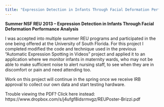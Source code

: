 ```yaml
---
title: "Expression Detection in Infants Through Facial Deformation Performance Analysis"
---
```

<section id="text">
    <div>
        <p>
            <b>Summer NSF REU 2013 – Expression Detection in Infants Through Facial Deformation Performance Analysis </b>
        </p>
        <p>
            I was accepted into multiple summer REU programs and participated in the one being offered at the University of South Florida. For this project I completed modified the code and technique used in the previous “Automatic Expression Spotting in Videos” project and applied it to an application where we monitor infants in maternity wards, who may not be able to make sufficient noise to alert nursing staff, to see when they are in discomfort or pain and need attending too.
        </p>
        <p>
            Work on this project will continue in the spring once we receive IRB approval to collect our own data and start testing hardware.
        </p>
        <p>
            <object data="https://drive.google.com/uc?export=view&id=1RtD5jIWJJvRbDrftywDGKlh8jj6rh5Fm#zoom=25" type="application/pdf" width="500px" height="400px">
                Trouble viewing the PDF? Click here instead: https://www.dropbox.com/s/j4ufgf8idsrmvgz/REUPoster-Brizzi.pdf
            </object>
        </p>
    </div>
</section>